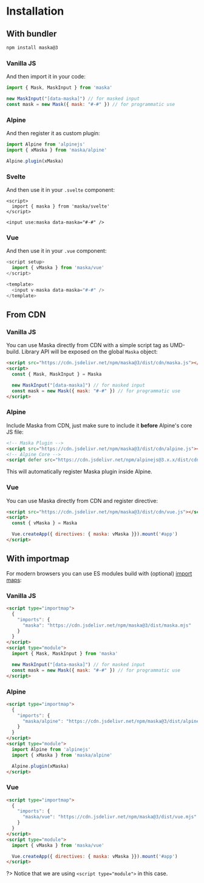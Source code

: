 # Installation

## With bundler

```sh
npm install maska@3
```

<!-- tabs:start -->
### **Vanilla JS**

And then import it in your code:

```js
import { Mask, MaskInput } from 'maska'

new MaskInput("[data-maska]") // for masked input
const mask = new Mask({ mask: "#-#" }) // for programmatic use
```

### **Alpine**

And then register it as custom plugin:

```js
import Alpine from 'alpinejs'
import { xMaska } from 'maska/alpine'

Alpine.plugin(xMaska)
```

### **Svelte**

And then use it in your `.svelte` component:

```svelte
<script>
  import { maska } from 'maska/svelte'
</script>

<input use:maska data-maska="#-#" />
```

### **Vue**

And then use it in your `.vue` component:

```js
<script setup>
  import { vMaska } from 'maska/vue'
</script>

<template>
  <input v-maska data-maska="#-#" />
</template>
```
<!-- tabs:end -->


## From CDN

<!-- tabs:start -->
### **Vanilla JS**

You can use Maska directly from CDN with a simple script tag as UMD-build.
Library API will be exposed on the global `Maska` object:

```html
<script src="https://cdn.jsdelivr.net/npm/maska@3/dist/cdn/maska.js"></script>
<script>
  const { Mask, MaskInput } = Maska

  new MaskInput("[data-maska]") // for masked input
  const mask = new Mask({ mask: "#-#" }) // for programmatic use
</script>
```

### **Alpine**

Include Maska from CDN, just make sure to include it **before** Alpine's core JS file:

```html
<!-- Maska Plugin -->
<script src="https://cdn.jsdelivr.net/npm/maska@3/dist/cdn/alpine.js"></script>
<!-- Alpine Core -->
<script defer src="https://cdn.jsdelivr.net/npm/alpinejs@3.x.x/dist/cdn.min.js"></script>
```
This will automatically register Maska plugin inside Alpine.

### **Vue**

You can use Maska directly from CDN and register directive:

```html
<script src="https://cdn.jsdelivr.net/npm/maska@3/dist/cdn/vue.js"></script>
<script>
  const { vMaska } = Maska

  Vue.createApp({ directives: { maska: vMaska }}).mount('#app')
</script>
```
<!-- tabs:end -->


## With importmap

For modern browsers you can use ES modules build with (optional) [import maps](https://caniuse.com/import-maps):

<!-- tabs:start -->
### **Vanilla JS**

```html
<script type="importmap">
  {
    "imports": {
      "maska": "https://cdn.jsdelivr.net/npm/maska@3/dist/maska.mjs"
    }
  }
</script>
<script type="module">
  import { Mask, MaskInput } from 'maska'

  new MaskInput("[data-maska]") // for masked input
  const mask = new Mask({ mask: "#-#" }) // for programmatic use
</script>
```

### **Alpine**

```html
<script type="importmap">
  {
    "imports": {
      "maska/alpine": "https://cdn.jsdelivr.net/npm/maska@3/dist/alpine.mjs"
    }
  }
</script>
<script type="module">
  import Alpine from 'alpinejs'
  import { xMaska } from 'maska/alpine'

  Alpine.plugin(xMaska)
</script>
```

### **Vue**

```html
<script type="importmap">
  {
    "imports": {
      "maska/vue": "https://cdn.jsdelivr.net/npm/maska@3/dist/vue.mjs"
    }
  }
</script>
<script type="module">
  import { vMaska } from 'maska/vue'

  Vue.createApp({ directives: { maska: vMaska }}).mount('#app')
</script>
```
<!-- tabs:end -->

?> Notice that we are using `<script type="module">` in this case.
